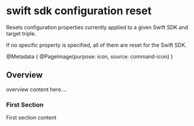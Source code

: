# swift sdk configuration reset

Resets configuration properties currently applied to a given Swift SDK and target triple. 

If no specific property is specified, all of them are reset for the Swift SDK.

@Metadata {
    @PageImage(purpose: icon, source: command-icon)
}

## Overview

overview content here....

### First Section

First section content
